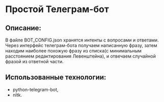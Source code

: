 # Простой Телеграм-бот


## Описание:

В файле BOT_CONFIG.json хранятся интенты с вопросами и ответами. Через интерфейс телеграм-бота получаем написанную фразу, затем находим наиболее похожую фразу из списка(с минимальным расстоянием редактирования Левенштейна), и отвечаем случайной фразой из ответной части.

## Использованные технологии:
- python-telegram-bot,
- nltk.
